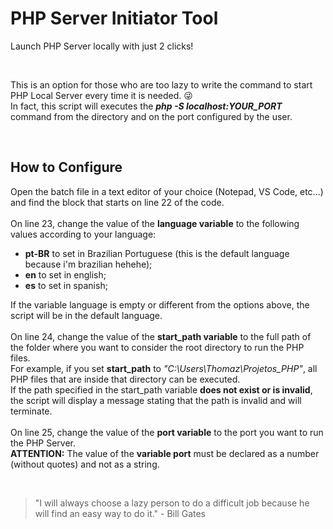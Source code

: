 # PHP Server Initiator Tool

<p>
  Launch PHP Server locally with just 2 clicks!
</p>
<br>
<p>
  This is an option for those who are too lazy to write the command to start PHP Local Server every time it is needed. 😜
  <br>
  In fact, this script will executes the <strong><i>php -S localhost:YOUR_PORT</i></strong> command from the directory and on the port configured by the user.
</p>
<br>

## How to Configure

<p>
  Open the batch file in a text editor of your choice (Notepad, VS Code, etc...) and find the block that starts on line 22 of the code.
  <br>
  <br>
  On line 23, change the value of the <strong>language variable</strong> to the following values according to your language:
  <ul>
    <li><strong>pt-BR</strong> to set in Brazilian Portuguese (this is the default language because i'm brazilian hehehe);</li>
    <li><strong>en</strong> to set in english;</li>
    <li><strong>es</strong> to set in spanish;</li>
  </ul>
  If the variable language is empty or different from the options above, the script will be in the default language.
  
 <br>
 <br>
 On line 24, change the value of the <strong>start_path variable</strong> to the full path of the folder where you want to consider the root directory to run the PHP files.
 <br>
 For example, if you set <strong>start_path</strong> to <i>"C:\Users\Thomaz\Projetos_PHP"</i>, all PHP files that are inside that directory can be executed.
 <br>
 If the path specified in the start_path variable <b>does not exist or is invalid</b>, the script will display a message stating that the path is invalid and will terminate.
 
 <br>
 <br>
 On line 25, change the value of the <b>port variable</b> to the port you want to run the PHP Server.
 <br>
 <b>ATTENTION:</b> The value of the <b>variable port</b> must be declared as a number (without quotes) and not as a string.
</p>

<br>

>"I will always choose a lazy person to do a difficult job because he will find an easy way to do it." - Bill Gates
 
